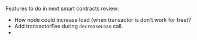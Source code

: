 Features to do in next smart contracts review:

* How node could increase load (when transactor is don't work for free)?
* Add transactorFee during `decreaseLoan` call.
* 